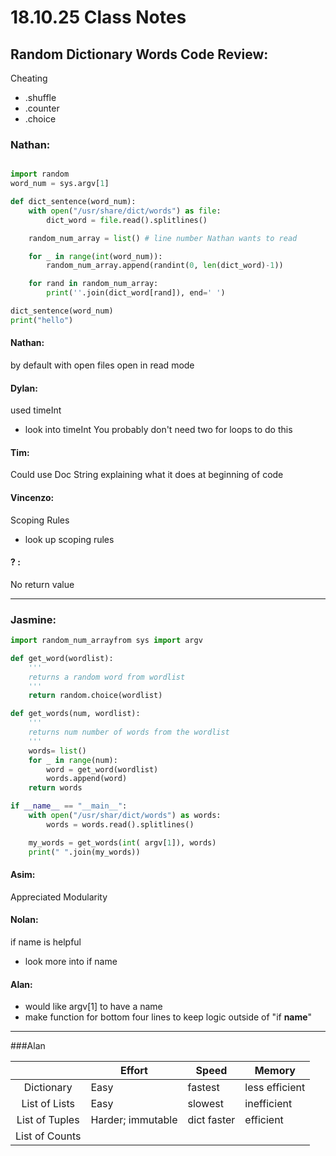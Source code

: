 # 18.10.25 Class Notes

## Random Dictionary Words Code Review:

Cheating
- .shuffle
- .counter
- .choice

### Nathan:
```python

import random
word_num = sys.argv[1]

def dict_sentence(word_num):
    with open("/usr/share/dict/words") as file:
        dict_word = file.read().splitlines()

    random_num_array = list() # line number Nathan wants to read

    for _ in range(int(word_num)):
        random_num_array.append(randint(0, len(dict_word)-1))

    for rand in random_num_array:
        print(''.join(dict_word[rand]), end=' ')

dict_sentence(word_num)
print("hello")
```

#### Nathan:
by default with open files open in read mode

#### Dylan:
used timeInt
- look into timeInt
You probably don't need two for loops to do this

#### Tim:
Could use Doc String explaining what it does at beginning of code

#### Vincenzo:
Scoping Rules
- look up scoping rules

#### ? :
No return value

---

### Jasmine:

```python
import random_num_arrayfrom sys import argv

def get_word(wordlist):
    '''
    returns a random word from wordlist
    '''
    return random.choice(wordlist)

def get_words(num, wordlist):
    '''
    returns num number of words from the wordlist
    '''
    words= list()
    for _ in range(num):
        word = get_word(wordlist)
        words.append(word)
    return words

if __name__ == "__main__":
    with open("/usr/shar/dict/words") as words:
        words = words.read().splitlines()

    my_words = get_words(int( argv[1]), words)
    print(" ".join(my_words))

```

#### Asim:
Appreciated Modularity

#### Nolan:
if name is helpful
- look more into if name

#### Alan:
- would like argv[1] to have a name
- make function for bottom four lines to keep logic outside of "if __name__"

---

###Alan

|                | Effort            | Speed     |Memory        |
|:--------------:| ----------------- |--------   |--------------|
| Dictionary     | Easy              |fastest    |less efficient|
| List of Lists  | Easy              |slowest    |inefficient   |
| List of Tuples | Harder; immutable |dict faster|efficient     |
| List of Counts |                   |           |              |
